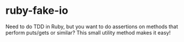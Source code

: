 # ruby-fake-io
Need to do TDD in Ruby, but you want to do assertions on methods that perform puts/gets or similar? This small utility method makes it easy!
